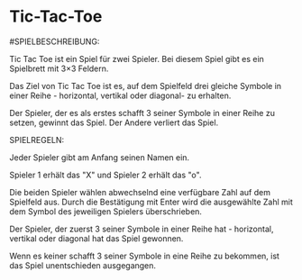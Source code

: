 # Tic-Tac-Toe
#SPIELBESCHREIBUNG:

Tic Tac Toe ist ein Spiel für zwei Spieler. Bei diesem Spiel gibt es ein Spielbrett mit 3×3 Feldern.

Das Ziel von Tic Tac Toe ist es, auf dem Spielfeld drei gleiche Symbole in einer Reihe - horizontal, vertikal oder diagonal- zu erhalten.

Der Spieler, der es als erstes schafft 3 seiner Symbole in einer Reihe zu setzen, gewinnt das Spiel. Der Andere verliert das Spiel.

SPIELREGELN:

Jeder Spieler gibt am Anfang seinen Namen ein.

Spieler 1 erhält das "X" und Spieler 2 erhält das "o".

Die beiden Spieler wählen abwechselnd eine verfügbare Zahl auf dem Spielfeld aus. Durch die Bestätigung mit Enter wird die ausgewählte Zahl mit dem Symbol des jeweiligen Spielers überschrieben.

Der Spieler, der zuerst 3 seiner Symbole in einer Reihe hat - horizontal, vertikal oder diagonal hat das Spiel gewonnen.

Wenn es keiner schafft 3 seiner Symbole in eine Reihe zu bekommen, ist das Spiel unentschieden ausgegangen.


